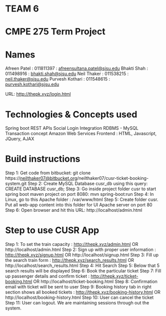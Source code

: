 # TEAM 6 #
# CMPE 275 Term Project #

# Names #
Afreen Patel : 011811397 : afreensultana.patel@sjsu.edu 
Bhakti Shah : 011498916 : bhakti.shah@sjsu.edu 
Neil Thaker : 011538215 : neil.thaker@sjsu.edu
Purvesh Kothari : 011548615 : purvesh.kothari@sjsu.edu 

URL: http://thepk.xyz/login.html 

# Technologies & Concepts used #
Spring boot
REST APIs
Social Login Integration
RDBMS - MySQL
Transaction concept
Amazon Web Services
Frontend : HTML, Javascript, JQuery, AJAX

# Build instructions #
Step 1: Get code from bitbucket: git clone https://neilthaker07@bitbucket.org/neilthaker07/cusr-ticket-booking-system.git 
Step 2: Create MySQL Database cusr_db using this query: CREATE DATABASE cusr_db; 
Step 3: Go inside project folder cusr to start spring boot maven project on port 8080: mvn spring-boot:run 
Step 4: In Linux, go to this Apache folder : /var/www/html
Step 5: Create folder cusr. Put all web-app content into this folder for UI Apache server on port 80
Step 6: Open browser and hit this URL: http://localhost/admin.html

# Step to use CUSR App #
Step 1: To set the train capacity : http://thepk.xyz/admin.html OR  http://localhost/admin.html 
Step 2: Sign up with proper user information : http://thepk.xyz/signup.html OR  http://localhost/signup.html
Step 3: Fill up the search train form : http://thepk.xyz/search_results.html  OR  http://localhost/search_results.html
Step 4: Hit Search
Step 5: Below that 5 search results will be displayed
Step 6: Book the particular ticket 
Step 7: Fill up passenger details and confirm ticket : http://thepk.xyz/ticket-booking.html OR  http://localhost/ticket-booking.html
Step 8: Confirmation email with ticket will be sent to user
Step 9: Booking history tab in right section shows all booked tickets : http://thepk.xyz/booking-history.html OR  http://localhost/booking-history.html
Step 10: User can cancel the ticket
Step 11: User can logout. We are maintaining sessions through out the system.